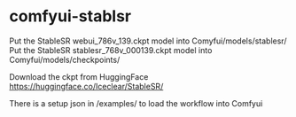 # comfyui-stablsr

Put the StableSR webui_786v_139.ckpt model into Comyfui/models/stablesr/  
Put the StableSR stablesr_768v_000139.ckpt model into Comyfui/models/checkpoints/

Download the ckpt from HuggingFace https://huggingface.co/Iceclear/StableSR/

There is a setup json in /examples/ to load the workflow into Comfyui
